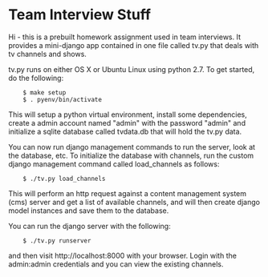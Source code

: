 # Team Interview Stuff

Hi - this is a prebuilt homework assignment used in team interviews. It
provides a mini-django app contained in one file called tv.py that deals with tv
channels and shows.

tv.py runs on either OS X or Ubuntu Linux using python 2.7. To get started, do
the following:

        $ make setup
        $ . pyenv/bin/activate

This will setup a python virtual environment, install some dependencies, create
a admin account named "admin" with the password "admin" and initialize a sqlite
database called tvdata.db that will hold the tv.py data.

You can now run django management commands to run the server, look at the
database, etc.  To initialize the database with channels, run the custom django
management command called load_channels as follows:

        $ ./tv.py load_channels

This will perform an http request against a content management system (cms)
server and get a list of available channels, and will then create django model
instances and save them to the database.

You can run the django server with the following:

        $ ./tv.py runserver

and then visit http://localhost:8000 with your browser. Login with the
admin:admin credentials and you can view the existing channels.
